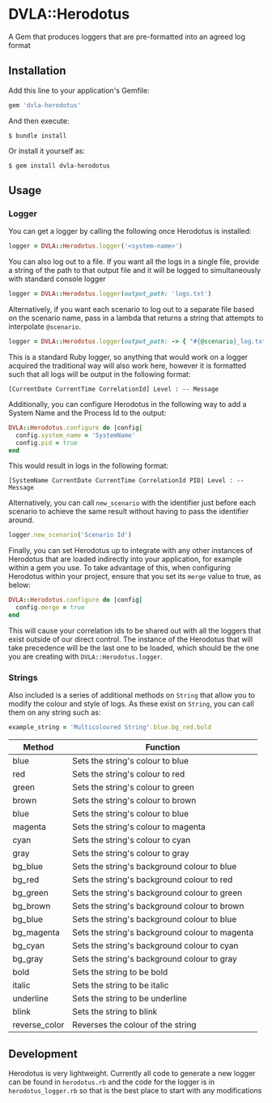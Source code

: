 # DVLA::Herodotus

A Gem that produces loggers that are pre-formatted into an agreed log format

## Installation

Add this line to your application's Gemfile:

```ruby
gem 'dvla-herodotus'
```

And then execute:

    $ bundle install

Or install it yourself as:

    $ gem install dvla-herodotus

## Usage

### Logger

You can get a logger by calling the following once Herodotus is installed:

```ruby
logger = DVLA::Herodotus.logger('<system-name>')
```

You can also log out to a file. If you want all the logs in a single file, provide a string of the path to that output file and it will be logged to simultaneously with standard console logger

```ruby
logger = DVLA::Herodotus.logger(output_path: 'logs.txt')
```

Alternatively, if you want each scenario to log out to a separate file based on the scenario name, pass in a lambda that returns a string that attempts to interpolate `@scenario`.

```ruby
logger = DVLA::Herodotus.logger(output_path: -> { "#{@scenario}_log.txt" })
```

This is a standard Ruby logger, so anything that would work on a logger acquired the traditional way will also work here, however it is formatted such that all logs will be output in the following format:

`[CurrentDate CurrentTime CorrelationId] Level : -- Message`

Additionally, you can configure Herodotus in the following way to add a System Name and the Process Id to the output:

```ruby
DVLA::Herodotus.configure do |config|
  config.system_name = 'SystemName'
  config.pid = true
end
```

This would result in logs in the following format:

`[SystemName CurrentDate CurrentTime CorrelationId PID] Level : -- Message`


Alternatively, you can call `new_scenario` with the identifier just before each scenario to achieve the same result without having to pass the identifier around.

```ruby
logger.new_scenario('Scenario Id')
```

Finally, you can set Herodotus up to integrate with any other instances of Herodotus that are loaded indirectly into your application, for example within a gem you use. To take advantage of this, when configuring Herodotus within your project, ensure that you set its `merge` value to true, as below:

```ruby
DVLA::Herodotus.configure do |config|
  config.merge = true
end
```

This will cause your correlation ids to be shared out with all the loggers that exist outside of our direct control. The instance of the Herodotus that will take precedence will be the last one to be loaded, which should be the one you are creating with `DVLA::Herodotus.logger`. 

### Strings

Also included is a series of additional methods on `String` that allow you to modify the colour and style of logs. As these exist on `String`, you can call them on any string such as:

```ruby
example_string = 'Multicoloured String'.blue.bg_red.bold
```

| Method        | Function                                       |
|---------------|------------------------------------------------|
| blue          | Sets the string's colour to blue               |
| red           | Sets the string's colour to red                |
| green         | Sets the string's colour to green              |
| brown         | Sets the string's colour to brown              |
| blue          | Sets the string's colour to blue               |
| magenta       | Sets the string's colour to magenta            |
| cyan          | Sets the string's colour to cyan               |
| gray          | Sets the string's colour to gray               |
| bg_blue       | Sets the string's background colour to blue    |
| bg_red        | Sets the string's background colour to red     |
| bg_green      | Sets the string's background colour to green   |
| bg_brown      | Sets the string's background colour to brown   |
| bg_blue       | Sets the string's background colour to blue    |
| bg_magenta    | Sets the string's background colour to magenta |
| bg_cyan       | Sets the string's background colour to cyan    |
| bg_gray       | Sets the string's background colour to gray    |
| bold          | Sets the string to be bold                     |
| italic        | Sets the string to be italic                   |
| underline     | Sets the string to be underline                |
| blink         | Sets the string to blink                       |
| reverse_color | Reverses the colour of the string              |

## Development

Herodotus is very lightweight. Currently all code to generate a new logger can be found in `herodotus.rb` and the code for the logger is in `herodotus_logger.rb` so that is the best place to start with any modifications
